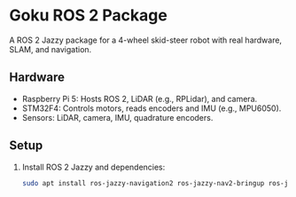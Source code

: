 # Goku ROS 2 Package

A ROS 2 Jazzy package for a 4-wheel skid-steer robot with real hardware, SLAM, and navigation.

## Hardware
- Raspberry Pi 5: Hosts ROS 2, LiDAR (e.g., RPLidar), and camera.
- STM32F4: Controls motors, reads encoders and IMU (e.g., MPU6050).
- Sensors: LiDAR, camera, IMU, quadrature encoders.

## Setup
1. Install ROS 2 Jazzy and dependencies:
   ```bash
   sudo apt install ros-jazzy-navigation2 ros-jazzy-nav2-bringup ros-jazzy-slam-toolbox ros-jazzy-robot-localization libserial-dev
